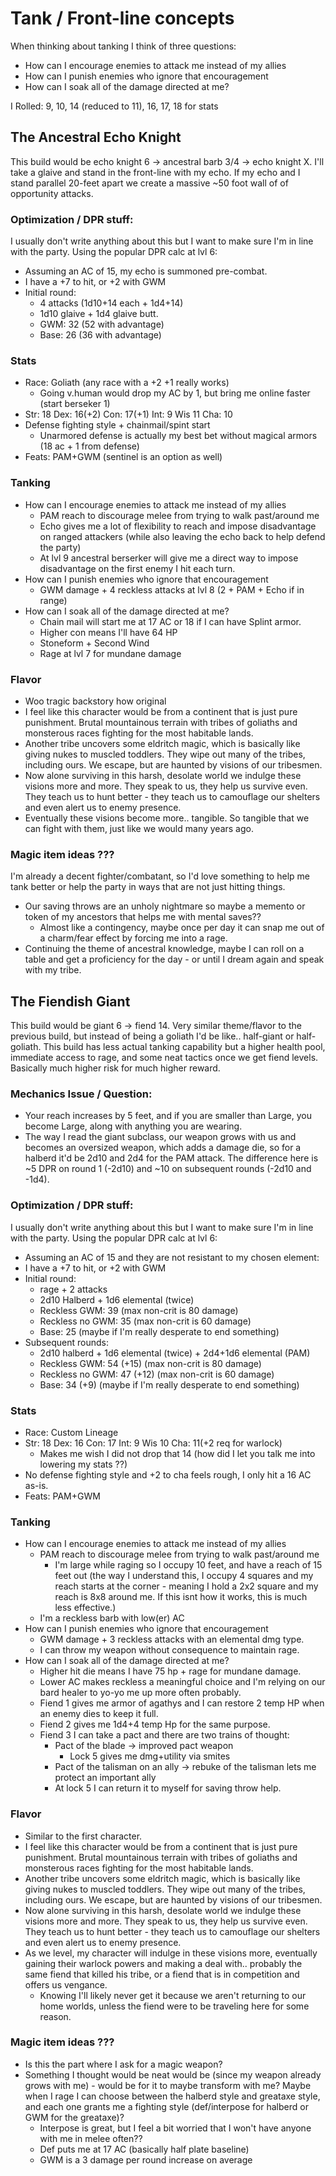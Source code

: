 # Tank / Front-line concepts

When thinking about tanking I think of three questions:
- How can I encourage enemies to attack me instead of my allies
- How can I punish enemies who ignore that encouragement
- How can I soak all of the damage directed at me?

I Rolled: 9, 10, 14 (reduced to 11), 16, 17, 18 for stats


## The Ancestral Echo Knight
This build would be echo knight 6 -> ancestral barb 3/4 -> echo knight X. I'll take a glaive and stand in the front-line with my echo. If my echo and I stand parallel 20-feet apart we create a massive ~50 foot wall of of opportunity attacks.

### Optimization / DPR stuff:
I usually don't write anything about this but I want to make sure I'm in line with the party. Using the popular DPR calc at lvl 6:
- Assuming an AC of 15, my echo is summoned pre-combat.
- I have a +7 to hit, or +2 with GWM
- Initial round:
    - 4 attacks (1d10+14 each + 1d4+14)
    - 1d10 glaive + 1d4 glaive butt.
    - GWM: 32 (52 with advantage)
    - Base: 26 (36 with advantage)

### Stats
- Race: Goliath (any race with a +2 +1 really works)
    - Going v.human would drop my AC by 1, but bring me online faster (start berseker 1)
- Str: 18 Dex: 16(+2) Con: 17(+1) Int: 9 Wis 11 Cha: 10
- Defense fighting style + chainmail/spint start
    - Unarmored defense is actually my best bet without magical armors (18 ac + 1 from defense)
- Feats: PAM+GWM (sentinel is an option as well)

### Tanking
- How can I encourage enemies to attack me instead of my allies
    - PAM reach to discourage melee from trying to walk past/around me
    - Echo gives me a lot of flexibility to reach and impose disadvantage on ranged attackers (while also leaving the echo back to help defend the party)
    - At lvl 9 ancestral berserker will give me a direct way to impose disadvantage on the first enemy I hit each turn.
- How can I punish enemies who ignore that encouragement
    - GWM damage + 4 reckless attacks at lvl 8 (2 + PAM + Echo if in range)
- How can I soak all of the damage directed at me?
    - Chain mail will start me at 17 AC or 18 if I can have Splint armor.
    - Higher con means I'll have 64 HP
    - Stoneform + Second Wind
    - Rage at lvl 7 for mundane damage

### Flavor
- Woo tragic backstory how original
- I feel like this character would be from a continent that is just pure punishment. Brutal mountainous terrain with tribes of goliaths and monsterous races fighting for the most habitable lands.
- Another tribe uncovers some eldritch magic, which is basically like giving nukes to muscled toddlers. They wipe out many of the tribes, including ours. We escape, but are haunted by visions of our tribesmen.
- Now alone surviving in this harsh, desolate world we indulge these visions more and more. They speak to us, they help us survive even. They teach us to hunt better - they teach us to camouflage our shelters and even alert us to enemy presence.
- Eventually these visions become more.. tangible. So tangible that we can fight with them, just like we would many years ago.

### Magic item ideas ???
I'm already a decent fighter/combatant, so I'd love something to help me tank better or help the party in ways that are not just hitting things.
- Our saving throws are an unholy nightmare so maybe a memento or token of my ancestors that helps me with mental saves??
    - Almost like a contingency, maybe once per day it can snap me out of a charm/fear effect by forcing me into a rage.
- Continuing the theme of ancestral knowledge, maybe I can roll on a table and get a proficiency for the day - or until I dream again and speak with my tribe.

## The Fiendish Giant
This build would be giant 6 -> fiend 14. Very similar theme/flavor to the previous build, but instead of being a goliath I'd be like.. half-giant or half-goliath. 
This build has less actual tanking capability but a higher health pool, immediate access to rage, and some neat tactics once we get fiend levels. Basically much higher risk for much higher reward.

### Mechanics Issue / Question:
- Your reach increases by 5 feet, and if you are smaller than Large, you become Large, along with anything you are wearing.
- The way I read the giant subclass, our weapon grows with us and becomes an oversized weapon, which adds a damage die, so for a halberd it'd be 2d10 and 2d4 for the PAM attack. The difference here is ~5 DPR on round 1 (-2d10) and ~10 on subsequent rounds (-2d10 and -1d4).

### Optimization / DPR stuff:
I usually don't write anything about this but I want to make sure I'm in line with the party. Using the popular DPR calc at lvl 6:
- Assuming an AC of 15 and they are not resistant to my chosen element:
- I have a +7 to hit, or +2 with GWM
- Initial round:
    - rage + 2 attacks
    - 2d10 Halberd + 1d6 elemental (twice)
    - Reckless GWM: 39 (max non-crit is 80 damage)
    - Reckless no GWM: 35 (max non-crit is 60 damage)
    - Base: 25 (maybe if I'm really desperate to end something)
- Subsequent rounds: 
    - 2d10 halberd + 1d6 elemental (twice) + 2d4+1d6 elemental (PAM)
    - Reckless GWM: 54 (+15) (max non-crit is 80 damage)
    - Reckless no GWM: 47 (+12) (max non-crit is 60 damage)
    - Base: 34 (+9) (maybe if I'm really desperate to end something)

### Stats
- Race: Custom Lineage
- Str: 18 Dex: 16 Con: 17 Int: 9 Wis 10 Cha: 11(+2 req for warlock)
    - Makes me wish I did not drop that 14 (how did I let you talk me into lowering my stats ??)
- No defense fighting style and +2 to cha feels rough, I only hit a 16 AC as-is.
- Feats: PAM+GWM

### Tanking
- How can I encourage enemies to attack me instead of my allies
    - PAM reach to discourage melee from trying to walk past/around me
        - I'm large while raging so I occupy 10 feet, and have a reach of 15 feet out (the way I understand this, I occupy 4 squares and my reach starts at the corner - meaning I hold a 2x2 square and my reach is 8x8 around me. If this isnt how it works, this is much less effective.)
    - I'm a reckless barb with low(er) AC
- How can I punish enemies who ignore that encouragement
    - GWM damage + 3 reckless attacks with an elemental dmg type.
    - I can throw my weapon without consequence to maintain rage.
- How can I soak all of the damage directed at me?
    - Higher hit die means I have 75 hp + rage for mundane damage.
    - Lower AC makes reckless a meaningful choice and I'm relying on our bard healer to yo-yo me up more often probably.
    - Fiend 1 gives me armor of agathys and I can restore 2 temp HP when an enemy dies to keep it full.
    - Fiend 2 gives me 1d4+4 temp Hp for the same purpose.
    - Fiend 3 I can take a pact and there are two trains of thought:
        - Pact of the blade -> improved pact weapon
            - Lock 5 gives me dmg+utility via smites
        - Pact of the talisman on an ally -> rebuke of the talisman lets me protect an important ally
        - At lock 5 I can return it to myself for saving throw help.

### Flavor
- Similar to the first character.
- I feel like this character would be from a continent that is just pure punishment. Brutal mountainous terrain with tribes of goliaths and monsterous races fighting for the most habitable lands.
- Another tribe uncovers some eldritch magic, which is basically like giving nukes to muscled toddlers. They wipe out many of the tribes, including ours. We escape, but are haunted by visions of our tribesmen.
- Now alone surviving in this harsh, desolate world we indulge these visions more and more. They speak to us, they help us survive even. They teach us to hunt better - they teach us to camouflage our shelters and even alert us to enemy presence.
- As we level, my character will indulge in these visions more, eventually gaining their warlock powers and making a deal with.. probably the same fiend that killed his tribe, or a fiend that is in competition and offers us vengance.
    - Knowing I'll likely never get it because we aren't returning to our home worlds, unless the fiend were to be traveling here for some reason.

### Magic item ideas ???
- Is this the part where I ask for a magic weapon?
- Something I thought would be neat would be (since my weapon already grows with me) - would be for it to maybe transform with me? Maybe when I rage I can choose between the halberd style and greataxe style, and each one grants me a fighting style (def/interpose for halberd or GWM for the greataxe)?
    - Interpose is great, but I feel a bit worried that I won't have anyone with me in melee often??
    - Def puts me at 17 AC (basically half plate baseline)
    - GWM is a 3 damage per round increase on average